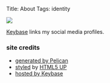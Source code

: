 Title: About
Tags: identity

<img id="avatar" src="https://graph.facebook.com/748526162/picture?type=large">

[Keybase](https://keybase.io/kourier) links my social media profiles.

### site credits
* [generated by Pelican](https://getpelican.com/)
* [styled](https://github.com/frankV/twenty-pelican-html5up) by [HTML5 UP](http://html5up.net)
* [hosted by Keybase](https://keybase.io/docs/kbfs)
